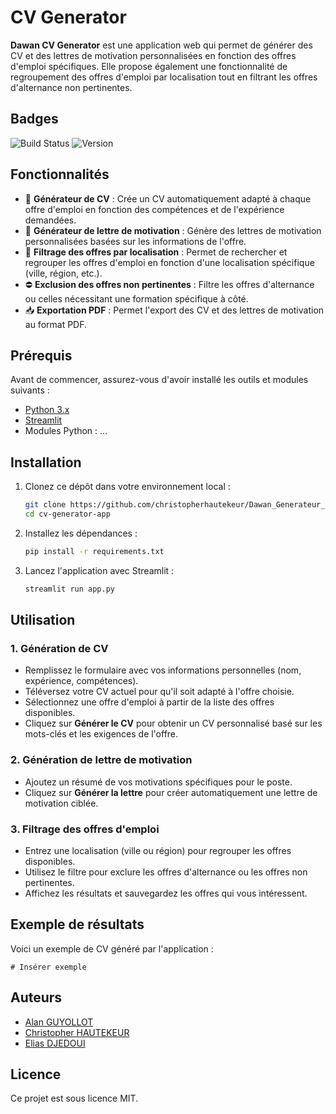 # CV Generator

**Dawan CV Generator** est une application web qui permet de générer des CV et des lettres de motivation personnalisées en fonction des offres d'emploi spécifiques. Elle propose également une fonctionnalité de regroupement des offres d'emploi par localisation tout en filtrant les offres d'alternance non pertinentes.

## Badges

![Build Status](https://img.shields.io/badge/build-passing-brightgreen)
![Version](https://img.shields.io/badge/version-1.0.0-blue)

## Fonctionnalités

- 📝 **Générateur de CV** : Crée un CV automatiquement adapté à chaque offre d'emploi en fonction des compétences et de l'expérience demandées.
- 📄 **Générateur de lettre de motivation** : Génère des lettres de motivation personnalisées basées sur les informations de l'offre.
- 📍 **Filtrage des offres par localisation** : Permet de rechercher et regrouper les offres d'emploi en fonction d'une localisation spécifique (ville, région, etc.).
- ⛔ **Exclusion des offres non pertinentes** : Filtre les offres d'alternance ou celles nécessitant une formation spécifique à côté.
- 📥 **Exportation PDF** : Permet l'export des CV et des lettres de motivation au format PDF.

## Prérequis

Avant de commencer, assurez-vous d'avoir installé les outils et modules suivants :

- [Python 3.x](https://www.python.org/downloads/)
- [Streamlit](https://streamlit.io/)
- Modules Python : ...

## Installation

1. Clonez ce dépôt dans votre environnement local :

   ```bash
   git clone https://github.com/christopherhautekeur/Dawan_Generateur_CV
   cd cv-generator-app
   ```

2. Installez les dépendances :

   ```bash
   pip install -r requirements.txt
   ```

3. Lancez l'application avec Streamlit :

   ```bash
   streamlit run app.py
   ```

## Utilisation

### 1. **Génération de CV**
   - Remplissez le formulaire avec vos informations personnelles (nom, expérience, compétences).
   - Téléversez votre CV actuel pour qu'il soit adapté à l'offre choisie.
   - Sélectionnez une offre d'emploi à partir de la liste des offres disponibles.
   - Cliquez sur **Générer le CV** pour obtenir un CV personnalisé basé sur les mots-clés et les exigences de l'offre.

### 2. **Génération de lettre de motivation**
   - Ajoutez un résumé de vos motivations spécifiques pour le poste.
   - Cliquez sur **Générer la lettre** pour créer automatiquement une lettre de motivation ciblée.

### 3. **Filtrage des offres d'emploi**
   - Entrez une localisation (ville ou région) pour regrouper les offres disponibles.
   - Utilisez le filtre pour exclure les offres d'alternance ou les offres non pertinentes.
   - Affichez les résultats et sauvegardez les offres qui vous intéressent.

## Exemple de résultats

Voici un exemple de CV généré par l'application :

```
# Insérer exemple
```

## Auteurs
- [Alan GUYOLLOT](https://github.com/N0va9)
- [Christopher HAUTEKEUR](https://github.com/christopherhautekeur)
- [Elias DJEDOUI](https://github.com/elias-hue) 

## Licence

Ce projet est sous licence MIT.
